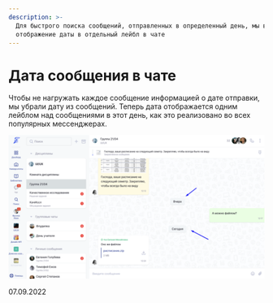 ```yaml
---
description: >-
  Для быстрого поиска сообщений, отправленных в определенный день, мы вынесли
  отображение даты в отдельный лейбл в чате
---
```


# Дата сообщения в чате

Чтобы не нагружать каждое сообщение информацией о дате отправки, мы убрали дату из сообщений. Теперь дата отображается одним лейблом над сообщениями в этот день, как это реализовано во всех популярных мессенджерах.

![](<../../.gitbook/assets/image (86).png>)

07.09.2022
